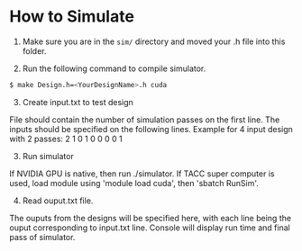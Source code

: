 # How to Simulate

1. Make sure you are in the `sim/` directory and moved your <Design>.h file into this folder.

2. Run the following command to compile simulator.

```bash
$ make Design.h=<YourDesignName>.h cuda
```
3. Create input.txt to test design

File should contain the number of simulation passes on the first line. 
The inputs should be specified on the following lines. 
Example for 4 input design with 2 passes: 
2
1 0 1 0
0 0 0 1

3. Run simulator

If NVIDIA GPU is native, then run ./simulator. 
If TACC super computer is used, load module using 'module load cuda', then 'sbatch RunSim'.

4. Read ouput.txt file. 

The ouputs from the designs will be specified here, with each line being the ouput corresponding to input.txt line.
Console will display run time and final pass of simulator.  


